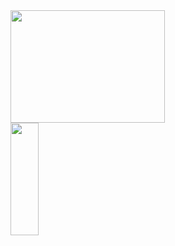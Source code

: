 <div>
  <img height="180em" width="70%" src="https://github-readme-stats.vercel.app/api?username=FelipeRotermel&hide=prs,issues&show_icons=true&theme=radical" />
  <img height="180em" width="30%" src="https://github-readme-stats.vercel.app/api/top-langs/?username=FelipeRotermel&layout=compact&langs_count=7&theme=radical"" />
</div>
  
